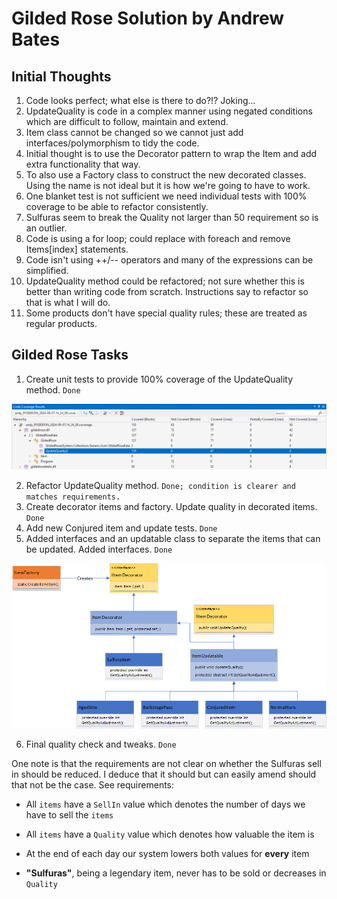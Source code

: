 # Gilded Rose Solution by Andrew Bates

## Initial Thoughts

1. Code looks perfect; what else is there to do?!? Joking...
2. UpdateQuality is code in a complex manner using negated conditions which are difficult to follow, maintain and extend.
3. Item class cannot be changed so we cannot just add interfaces/polymorphism to tidy the code.
4. Initial thought is to use the Decorator pattern to wrap the Item and add extra functionality that way.
5. To also use a Factory class to construct the new decorated classes. Using the name is not ideal but it is how we're going to have to work.
6. One blanket test is not sufficient we need individual tests with 100% coverage to be able to refactor consistently.
7. Sulfuras seem to break the Quality not larger than 50 requirement so is an outlier.
8. Code is using a for loop; could replace with foreach and remove Items[index] statements.
9. Code isn't using ++/-- operators and many of the expressions can be simplified.
10. UpdateQuality method could be refactored; not sure whether this is better than writing code from scratch. Instructions say to refactor so that is what I will do.
11. Some products don't have special quality rules; these are treated as regular products.

## Gilded Rose Tasks

1. Create unit tests to provide 100% coverage of the UpdateQuality method. `Done`

![alt text](UpdateQualityCodeCoverage.png "UpdateQuality Code Coverage.")

2. Refactor UpdateQuality method. `Done; condition is clearer and matches requirements.`
3. Create decorator items and factory. Update quality in decorated items. `Done`
4. Add new Conjured item and update tests. `Done`
5. Added interfaces and an updatable class to separate the items that can be updated. Added interfaces. `Done`

![alt text](ClassDiagram.png "Class Diagram.")

6. Final quality check and tweaks. `Done`

One note is that the requirements are not clear on whether the Sulfuras sell in should be reduced. I deduce that it should but can easily amend should that not be the case. See requirements:

- All `items` have a `SellIn` value which denotes the number of days we have to sell the `items`
- All `items` have a `Quality` value which denotes how valuable the item is
- At the end of each day our system lowers both values for **every** item

- __"Sulfuras"__, being a legendary item, never has to be sold or decreases in `Quality`
